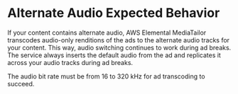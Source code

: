 # Alternate Audio Expected Behavior<a name="manifest-audio-captions-alternate"></a>

If your content contains alternate audio, AWS Elemental MediaTailor transcodes audio\-only renditions of the ads to the alternate audio tracks for your content\. This way, audio switching continues to work during ad breaks\. The service always inserts the default audio from the ad and replicates it across your audio tracks during ad breaks\.

The audio bit rate must be from 16 to 320 kHz for ad transcoding to succeed\.